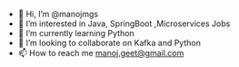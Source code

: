 - 👋 Hi, I’m @manojmgs
- 👀 I’m interested in Java, SpringBoot ,Microservices Jobs
- 🌱 I’m currently learning Python
- 💞️ I’m looking to collaborate on Kafka and Python
- 📫 How to reach me  manoj.geet@gmail.com 

<!---
manojmgs/manojmgs is a ✨ special ✨ repository because its `README.md` (this file) appears on your GitHub profile.
You can click the Preview link to take a look at your changes.
--->
